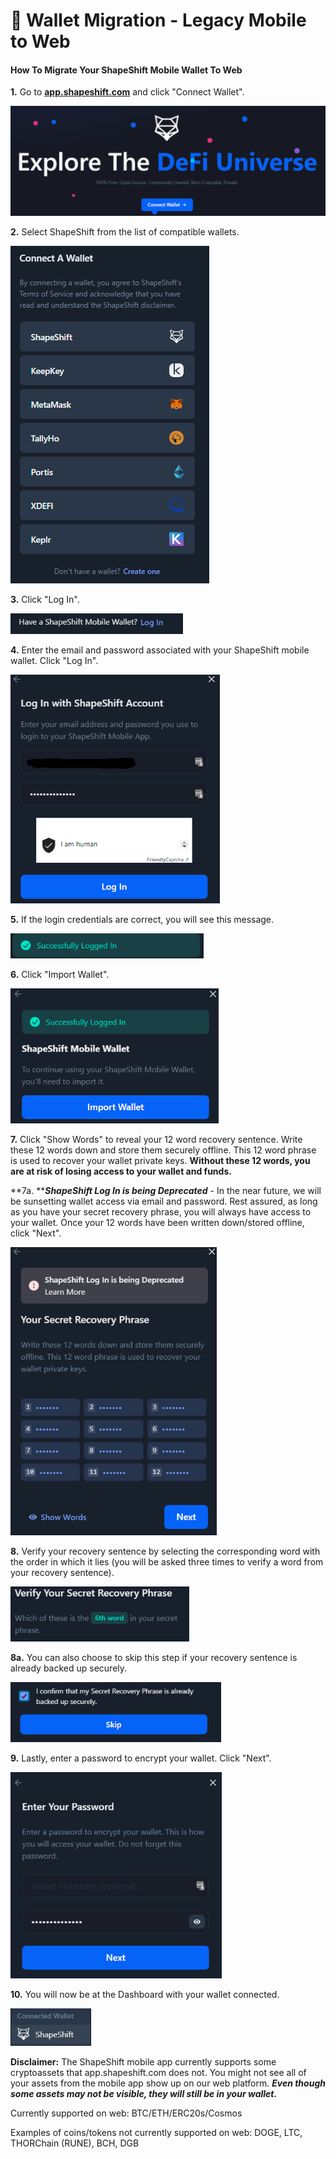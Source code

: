 # 👛 Wallet Migration - Legacy Mobile to Web

#### How To Migrate Your ShapeShift Mobile Wallet To Web

**1.** Go to [**app.shapeshift.com**](https://shapeshift.zendesk.com/hc/en-us/articles/app.shapeshift.com/connect-wallet) and click "Connect Wallet".

![](<../../.gitbook/assets/image (203).png>)

**2.** Select ShapeShift from the list of compatible wallets.

![](<../../.gitbook/assets/image (164).png>)

**3.** Click "Log In".

![](<../../.gitbook/assets/image (215).png>)

**4.** Enter the email and password associated with your ShapeShift mobile wallet. Click "Log In".

![](<../../.gitbook/assets/image (107).png>)

**5.** If the login credentials are correct, you will see this message.

![](<../../.gitbook/assets/image (130).png>)

**6.** Click "Import Wallet".

![](<../../.gitbook/assets/image (204).png>)

**7.** Click "Show Words" to reveal your 12 word recovery sentence. Write these 12 words down and store them securely offline. This 12 word phrase is used to recover your wallet private keys. **Without these 12 words, you are at risk of losing access to your wallet and funds.**&#x20;

**7a. **_**ShapeShift Log In is being Deprecated**_ - In the near future, we will be sunsetting wallet access via email and password. Rest assured, as long as you have your secret recovery phrase, you will always have access to your wallet. Once your 12 words have been written down/stored offline, click "Next".

![](<../../.gitbook/assets/image (208).png>)

**8.** Verify your recovery sentence by selecting the corresponding word with the order in which it lies (you will be asked three times to verify a word from your recovery sentence).

![](<../../.gitbook/assets/image (89).png>)

**8a.** You can also choose to skip this step if your recovery sentence is already backed up securely.

![](<../../.gitbook/assets/image (222).png>)

**9.** Lastly, enter a password to encrypt your wallet. Click "Next".

![](<../../.gitbook/assets/image (152).png>)

**10.** You will now be at the Dashboard with your wallet connected.

![](<../../.gitbook/assets/image (104).png>)



**Disclaimer:** The ShapeShift mobile app currently supports some cryptoassets that app.shapeshift.com does not. You might not see all of your assets from the mobile app show up on our web platform. _**Even though some assets may not be visible, they will still be in your wallet.**_

Currently supported on web: BTC/ETH/ERC20s/Cosmos

Examples of coins/tokens not currently supported on web: DOGE, LTC, THORChain (RUNE), BCH, DGB
